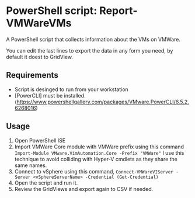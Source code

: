 # PowerShell script: Report-VMWareVMs
A PowerShell script that collects information about the VMs on VMWare.

You can edit the last lines to export the data in any form you need, by default it doest to GridView.

## Requirements

- Script is desinged to run from your workstation
- [PowerCLI] must be installed. (https://www.powershellgallery.com/packages/VMware.PowerCLI/6.5.2.6268016)

## Usage
1. Open PowerShell ISE
1. Import VMWare Core module with VMWare prefix using this command
    `Import-Module VMware.VimAutomation.Core -Prefix "VMWare"`
   I use this technique to avoid colliding with Hyper-V cmdlets as they share the same names.
2. Connect to vSphere using this command,
    `Connect-VMWareVIServer -Server <vSphereServerName> -Credential (Get-Credential)`
4. Open the script and run it.
5. Review the GridViews and export again to CSV if needed.
